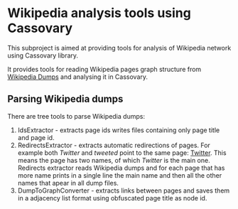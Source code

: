 # Wikipedia analysis tools using Cassovary

This subproject is aimed at providing tools for analysis of Wikipedia network using Cassovary library.

It provides tools for reading Wikipedia pages graph structure from [Wikipedia Dumps](dumps.wikipedia.org) and
analysing it in Cassovary.

## Parsing Wikipedia dumps

There are tree tools to parse Wikipedia dumps:
1. IdsExtractor - extracts page ids writes files containing only page title and page id.
2. RedirectsExtractor - extracts automatic redirections of pages. For example
both *Twitter* and *tweeted* point to the same page: [Twitter](http://en.wikipedia.org/wiki/Twitter).
This means the page has two names, of which *Twitter* is the main one. Redirects extractor
reads Wikipedia dumps and for each page that has more name prints in a single line the main name
and then all the other names that apear in all dump files.
3. DumpToGraphConverter - extracts links between pages and saves them in a adjacency list format
using obfuscated page title as node id.


